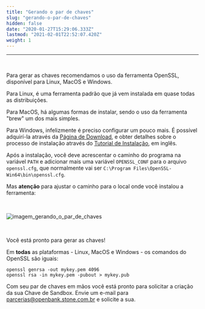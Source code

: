 ```yaml
---
title: "Gerando o par de chaves"
slug: "gerando-o-par-de-chaves"
hidden: false
date: "2020-01-27T15:29:06.333Z"
lastmod: "2021-02-01T22:52:07.420Z"
weight: 1
---
```


---

<br>

Para gerar as chaves recomendamos o uso da ferramenta OpenSSL, disponível para Linux, MacOS e Windows.

Para Linux, é uma ferramenta padrão que já vem instalada em quase todas as distribuições.

Para MacOS, há algumas formas de instalar, sendo o uso da ferramenta "brew" um dos mais simples.

Para Windows, infelizmente é preciso configurar um pouco mais. É possível adquirí-la através da [Página de Download](https://slproweb.com/products/Win32OpenSSL.html), e obter detalhes sobre o processo de instalação através do [Tutorial de Instalação](https://tecadmin.net/install-openssl-on-windows/), em inglês.

Após a instalação, você deve acrescentar o caminho do programa na variável `PATH` e adicionar mais uma variável `OPENSSL_CONF` para o arquivo `openssl.cfg`, que normalmente vai ser `C:\Program Files\OpenSSL-Win64\bin\openssl.cfg`.

Mas **atenção** para ajustar o caminho para o local onde você instalou a ferramenta:

<br>


![imagem_gerando_o_par_de_chaves](/docs/guias/integracao/cadastro-da-aplicacao/gerando-o-par-de-chaves/gerando-o-par-de-chaves.png)




<br>

Você está pronto para gerar as chaves!

Em **todas** as plataformas - Linux, MacOS e Windows - os comandos do OpenSSL são iguais:

```shell
openssl genrsa -out mykey.pem 4096
openssl rsa -in mykey.pem -pubout > mykey.pub
```


Com seu par de chaves em mãos você está pronto para solicitar a criação da sua Chave de Sandbox. Envie um e-mail para parcerias@openbank.stone.com.br e solicite a sua.

